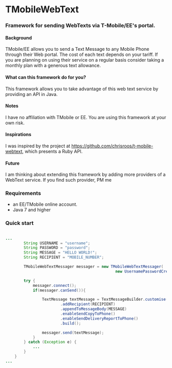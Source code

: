 TMobileWebText
==============

### Framework for sending WebTexts via T-Mobile/EE's portal. 

#### Background
TMobile/EE allows you to send a Text Message to any Mobile Phone through their Web portal. 
The cost of each text depends on your tariff. If you are planning on using their service on a regular basis
consider taking a monthly plan with a generous text allowance. 

#### What can this framework do for you?
This framework allows you to take advantage of this web text service by providing an API in Java. 

#### Notes
I have no affiliation with TMobile or EE. You are using this framework at your own risk.  

#### Inspirations
I was inspired by the project at https://github.com/chrisroos/t-mobile-webtext, which presents a Ruby API.

#### Future
I am thinking about extending this framework by adding more providers of a WebText service. If you find such provider, PM me

### Requirements

* an EE/TMobile online account.
* Java 7 and higher

### Quick start

```java

...
        String USERNAME = "username";
        String PASSWORD = "password";
        String MESSAGE = "HELLO WORLD!";
        String RECIPIENT = "MOBILE_NUMBER";

        TMobileWebTextMessager messager = new TMobileWebTextMessager(
                                                new UsernamePasswordCredentials(USERNAME,PASSWORD));

        try {
            messager.connect();
            if(messager.canSend()){

                TextMessage textMessage = TextMessageBuilder.customise()
                        .addRecipient(RECIPIENT)
                        .appendToMessageBody(MESSAGE)
                        .enableSendCopyToPhone()
                        .enableSendDeliveryReportToPhone()
                        .build();

                messager.send(textMessage);
            }
        } catch (Exception e) {
            ...
        }
    }
...
```
